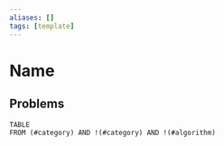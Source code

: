 ```yaml
---
aliases: []
tags: [template]
---
```

# Name

## Problems

```dataview
TABLE
FROM (#category) AND !(#category) AND !(#algorithm)
```